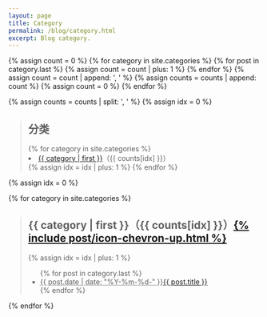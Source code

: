 ```yaml
---
layout: page
title: Category
permalink: /blog/category.html
excerpt: Blog category.
---
```


{% assign count = 0 %}
{% for category in site.categories %}
  {% for post in category.last %}
    {% assign count = count | plus: 1 %}
  {% endfor %}
  {% assign count = count | append: ', ' %}
  {% assign counts = counts | append: count %}
  {% assign count = 0 %}
{% endfor %}

{% assign counts = counts | split: ', ' %}
{% assign idx = 0 %}

<blockquote id="category">
<h2>分类</h2>
{% for category in site.categories %}
  <div><li><a href="#{{ category[0] }}">{{ category | first }}</a>（{{ counts[idx] }}）</li></div>
  {% assign idx = idx | plus: 1 %}
{% endfor %}
</blockquote>

{% assign idx = 0 %}

{% for category in site.categories %}
<blockquote class="contents">
  <h2 id="{{ category[0] }}">{{ category | first }}（{{ counts[idx] }}）<a href="#category">{% include post/icon-chevron-up.html %}</a></h2>
    {% assign idx = idx | plus: 1 %}
  <ul class="category-list">
    {% for post in category.last %}
    <li><abbr title="{{ post.date | date_to_xmlschema }}">{{ post.date | date: "%Y-%m-%d-" }}</abbr><a href="{{ post.url }}">{{ post.title }}</a></li>
    {% endfor %}
  </ul>
</blockquote>
{% endfor %}
